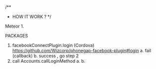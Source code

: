 /**
 * HOW IT WORK ?
 */

Meteor
1. 


PACKAGES

1. facebookConnectPlugin.login (Cordova)
https://github.com/Wizcorp/phonegap-facebook-plugin#login
    a. fail (callback)
    b. success , go step 2
2. call Accounts.callLoginMethod
    a.
    b.


